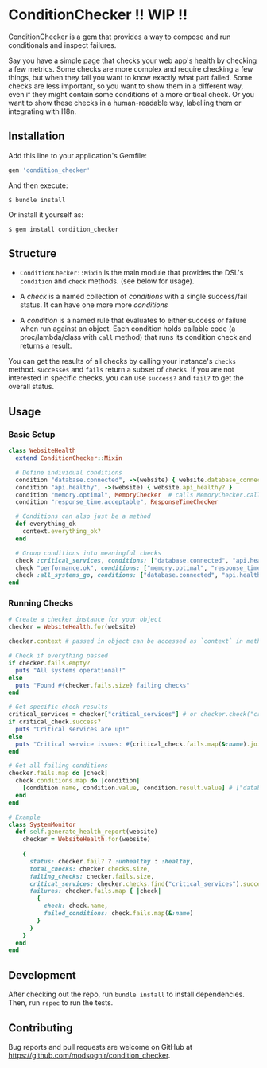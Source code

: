 # ConditionChecker !! WIP !!

ConditionChecker is a gem that provides a way to compose and run conditionals and inspect failures.

Say you have a simple page that checks your web app's health by checking a few metrics. Some checks are more complex and require checking a few things, but when they fail you want to know exactly what part failed. Some checks are less important, so you want to show them in a different way, even if they might contain some conditions of a more critical check. Or you want to show these checks in a human-readable way, labelling them or integrating with I18n.


## Installation

Add this line to your application's Gemfile:

```ruby
gem 'condition_checker'
```

And then execute:

    $ bundle install

Or install it yourself as:

    $ gem install condition_checker

## Structure

- `ConditionChecker::Mixin` is the main module that provides the DSL's `condition` and `check` methods. (see below for usage). 

- A *check* is a named collection of *conditions* with a single success/fail status. It can have one more more *conditions*
- A *condition* is a named rule that evaluates to either success or failure when run against an object. Each condition holds callable code (a proc/lambda/class with `call` method) that runs its condition check and returns a result.
  
You can get the results of all checks by calling your instance's `checks` method. `successes` and `fails` return a subset of `checks`. If you are not interested in specific checks, you can use `success?` and `fail?` to get the overall status.

## Usage

### Basic Setup

```ruby
class WebsiteHealth
  extend ConditionChecker::Mixin

  # Define individual conditions
  condition "database.connected", ->(website) { website.database_connected? }
  condition "api.healthy", ->(website) { website.api_healthy? }
  condition "memory.optimal", MemoryChecker  # calls MemoryChecker.call(website)
  condition "response_time.acceptable", ResponseTimeChecker

  # Conditions can also just be a method
  def everything_ok
    context.everything_ok?
  end

  # Group conditions into meaningful checks
  check :critical_services, conditions: ["database.connected", "api.healthy"]
  check "performance.ok", conditions: ["memory.optimal", "response_time.acceptable"]
  check :all_systems_go, conditions: ["database.connected", "api.healthy", "memory.optimal", "response_time.acceptable", "everything_ok"]
end
```

### Running Checks

```ruby
# Create a checker instance for your object
checker = WebsiteHealth.for(website) 

checker.context # passed in object can be accessed as `context` in methods

# Check if everything passed
if checker.fails.empty?
  puts "All systems operational!"
else
  puts "Found #{checker.fails.size} failing checks"
end

# Get specific check results
critical_services = checker["critical_services"] # or checker.check("critical_services")
if critical_check.success?
  puts "Critical services are up!"
else
  puts "Critical service issues: #{critical_check.fails.map(&:name).join(', ')}"
end

# Get all failing conditions
checker.fails.map do |check|
  check.conditions.map do |condition|
    [condition.name, condition.value, condition.result.value] # ["database.connected", true, true]
  end
end

# Example
class SystemMonitor
  def self.generate_health_report(website)
    checker = WebsiteHealth.for(website)
    
    {
      status: checker.fail? ? :unhealthy : :healthy,
      total_checks: checker.checks.size,
      failing_checks: checker.fails.size,
      critical_services: checker.checks.find("critical_services").success?,
      failures: checker.fails.map { |check|
        {
          check: check.name,
          failed_conditions: check.fails.map(&:name)
        }
      }
    }
  end
end

```

## Development

After checking out the repo, run `bundle install` to install dependencies. Then, run `rspec` to run the tests.

## Contributing

Bug reports and pull requests are welcome on GitHub at https://github.com/modsognir/condition_checker.
